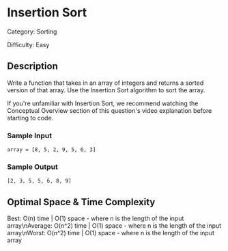 # Insertion Sort

Category: Sorting

Difficulty: Easy

## Description

Write a function that takes in an array of integers and returns a sorted
version of that array. Use the Insertion Sort algorithm to sort the array.

If you're unfamiliar with Insertion Sort, we recommend watching the Conceptual
Overview section of this question's video explanation before starting to code.


### Sample Input
```
array = [8, 5, 2, 9, 5, 6, 3]
```

### Sample Output
```
[2, 3, 5, 5, 6, 8, 9]
```

## Optimal Space & Time Complexity

Best: O(n) time | O(1) space - where n is the length of the input array\nAverage: O(n^2) time | O(1) space - where n is the length of the input array\nWorst: O(n^2) time | O(1) space - where n is the length of the input array
